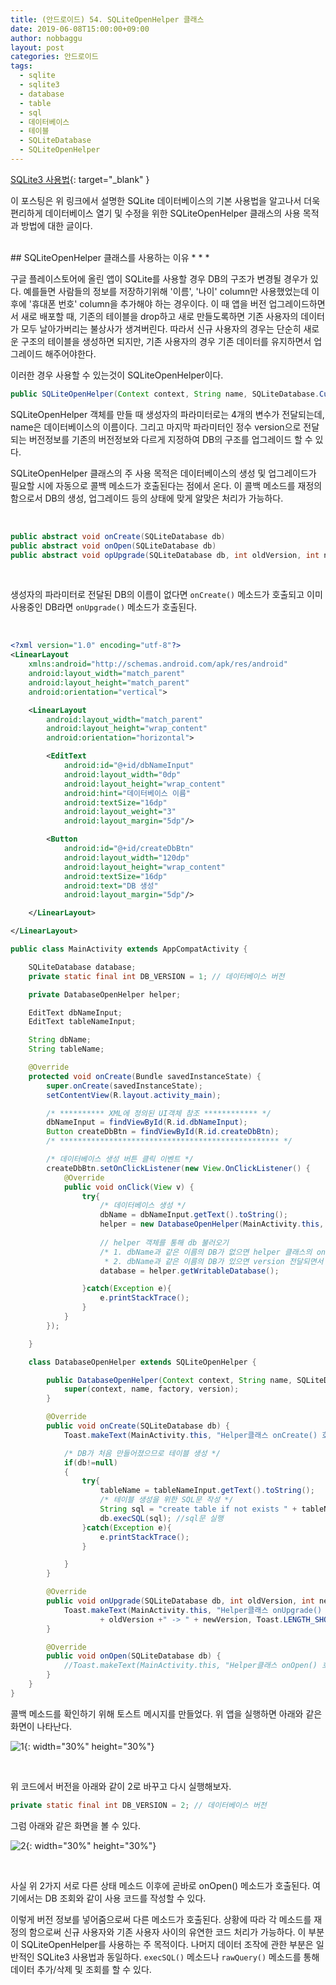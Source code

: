 ```yaml
---
title: (안드로이드) 54. SQLiteOpenHelper 클래스
date: 2019-06-08T15:00:00+09:00
author: nobbaggu
layout: post
categories: 안드로이드
tags:
  - sqlite
  - sqlite3
  - database
  - table
  - sql
  - 데이터베이스
  - 테이블
  - SQLiteDatabase
  - SQLiteOpenHelper
---
```


[SQLite3 사용법](https://github.com/swnomad/rssfeeder){: target="_blank" }

이 포스팅은 위 링크에서 설명한 SQLite 데이터베이스의 기본 사용법을 알고나서 더욱 편리하게 데이터베이스 열기 및 수정을 위한 SQLiteOpenHelper 클래스의 사용 목적과 방법에 대한 글이다.

<br>
## SQLiteOpenHelper 클래스를 사용하는 이유
* * *

구글 플레이스토어에 올린 앱이 SQLite를 사용할 경우 DB의 구조가 변경될 경우가 있다. 예를들면 사람들의 정보를 저장하기위해 '이름', '나이' column만 사용했었는데 이후에 '휴대폰 번호' column을 추가해야 하는 경우이다. 이 때 앱을 버전 업그레이드하면서 새로 배포할 때, 기존의 테이블을 drop하고 새로 만들도록하면 기존 사용자의 데이터가 모두 날아가버리는 불상사가 생겨버린다. 따라서 신규 사용자의 경우는 단순히 새로운 구조의 테이블을 생성하면 되지만, 기존 사용자의 경우 기존 데이터를 유지하면서 업그레이드 해주어야한다.

이러한 경우 사용할 수 있는것이 SQLiteOpenHelper이다.

~~~ java
public SQLiteOpenHelper(Context context, String name, SQLiteDatabase.CursorFactory factory, int version)
~~~

SQLiteOpenHelper 객체를 만들 때 생성자의 파라미터로는 4개의 변수가 전달되는데, name은 데이터베이스의 이름이다. 그리고 마지막 파라미터인 정수 version으로 전달되는 버전정보를 기존의 버전정보와 다르게 지정하여 DB의 구조를 업그레이드 할 수 있다.

SQLiteOpenHelper 클래스의 주 사용 목적은 데이터베이스의 생성 및 업그레이드가 필요할 시에 자동으로 콜백 메소드가 호출된다는 점에서 온다. 이 콜백 메소드를 재정의함으로서 DB의 생성, 업그레이드 등의 상태에 맞게 알맞은 처리가 가능하다.

<br>

~~~ java
public abstract void onCreate(SQLiteDatabase db)
public abstract void onOpen(SQLiteDatabase db)
public abstract void opUpgrade(SQLiteDatabase db, int oldVersion, int newVersion)
~~~

<br>

생성자의 파라미터로 전달된 DB의 이름이 없다면 `onCreate()` 메소드가 호출되고 이미 사용중인 DB라면 `onUpgrade()` 메소드가 호출된다.

<br>

~~~ xml
<?xml version="1.0" encoding="utf-8"?>
<LinearLayout
    xmlns:android="http://schemas.android.com/apk/res/android"
    android:layout_width="match_parent"
    android:layout_height="match_parent"
    android:orientation="vertical">

    <LinearLayout
        android:layout_width="match_parent"
        android:layout_height="wrap_content"
        android:orientation="horizontal">

        <EditText
            android:id="@+id/dbNameInput"
            android:layout_width="0dp"
            android:layout_height="wrap_content"
            android:hint="데이터베이스 이름"
            android:textSize="16dp"
            android:layout_weight="3"
            android:layout_margin="5dp"/>

        <Button
            android:id="@+id/createDbBtn"
            android:layout_width="120dp"
            android:layout_height="wrap_content"
            android:textSize="16dp"
            android:text="DB 생성"
            android:layout_margin="5dp"/>

    </LinearLayout>

</LinearLayout>
~~~

~~~ java
public class MainActivity extends AppCompatActivity {

    SQLiteDatabase database;
    private static final int DB_VERSION = 1; // 데이터베이스 버전

    private DatabaseOpenHelper helper;

    EditText dbNameInput;
    EditText tableNameInput;

    String dbName;
    String tableName;

    @Override
    protected void onCreate(Bundle savedInstanceState) {
        super.onCreate(savedInstanceState);
        setContentView(R.layout.activity_main);

        /* ********** XML에 정의된 UI객체 참조 ************ */
        dbNameInput = findViewById(R.id.dbNameInput);
        Button createDbBtn = findViewById(R.id.createDbBtn);
        /* ************************************************* */

        /* 데이터베이스 생성 버튼 클릭 이벤트 */
        createDbBtn.setOnClickListener(new View.OnClickListener() {
            @Override
            public void onClick(View v) {
                try{
                    /* 데이터베이스 생성 */
                    dbName = dbNameInput.getText().toString();
                    helper = new DatabaseOpenHelper(MainActivity.this, dbName, null, DB_VERSION);
					
					// helper 객체를 통해 db 불러오기
                    /* 1. dbName과 같은 이름의 DB가 없으면 helper 클래스의 onCreate() 호출
                     * 2. dbName과 같은 이름의 DB가 있으면 version 전달되면서 helper 클래스의 onUprgrade() 호출 */
                    database = helper.getWritableDatabase();

                }catch(Exception e){
                    e.printStackTrace();
                }
            }
        });

    }

    class DatabaseOpenHelper extends SQLiteOpenHelper {

        public DatabaseOpenHelper(Context context, String name, SQLiteDatabase.CursorFactory factory, int version) {
            super(context, name, factory, version);
        }

        @Override
        public void onCreate(SQLiteDatabase db) {
            Toast.makeText(MainActivity.this, "Helper클래스 onCreate() 호출됨", Toast.LENGTH_SHORT).show();

            /* DB가 처음 만들어졌으므로 테이블 생성 */
            if(db!=null)
            {
                try{
                    tableName = tableNameInput.getText().toString();
                    /* 테이블 생성을 위한 SQL문 작성 */
                    String sql = "create table if not exists " + tableName + "(_id integer PRIMARY KEY autoincrement, name text, age integer);";
                    db.execSQL(sql); //sql문 실행
                }catch(Exception e){
                    e.printStackTrace();
                }

            }
        }

        @Override
        public void onUpgrade(SQLiteDatabase db, int oldVersion, int newVersion) {
            Toast.makeText(MainActivity.this, "Helper클래스 onUpgrade() 호출됨: "
                    + oldVersion +" -> " + newVersion, Toast.LENGTH_SHORT).show();
        }

        @Override
        public void onOpen(SQLiteDatabase db) {
            //Toast.makeText(MainActivity.this, "Helper클래스 onOpen() 호출됨", Toast.LENGTH_SHORT).show();
        }
    }
}
~~~

콜백 메소드를 확인하기 위해 토스트 메시지를 만들었다. 위 앱을 실행하면 아래와 같은 화면이 나타난다.

![1](https://nobbaggu.github.io/images/android/54/1.jpg){: width="30%" height="30%"}

<br>

위 코드에서 버전을 아래와 같이 2로 바꾸고 다시 실행해보자.
~~~ java
private static final int DB_VERSION = 2; // 데이터베이스 버전
~~~

그럼 아래와 같은 화면을 볼 수 있다.

![2](https://nobbaggu.github.io/images/android/54/2.jpg){: width="30%" height="30%"}

<br>

사실 위 2가지 서로 다른 상태 메소드 이후에 곧바로 onOpen() 메소드가 호출된다. 여기에서는 DB 조회와 같이 사용 코드를 작성할 수 있다.

이렇게 버전 정보를 넣어줌으로써 다른 메소드가 호출된다. 상황에 따라 각 메소드를 재정의 함으로써 신규 사용자와 기존 사용자 사이의 유연한 코드 처리가 가능하다. 이 부분이 SQLiteOpenHelper를 사용하는 주 목적이다. 나머지 데이터 조작에 관한 부분은 일반적인 SQLite3 사용법과 동일하다. `execSQL()` 메소드나 `rawQuery()` 메소드를 통해 데이터 추가/삭제 및 조회를 할 수 있다.